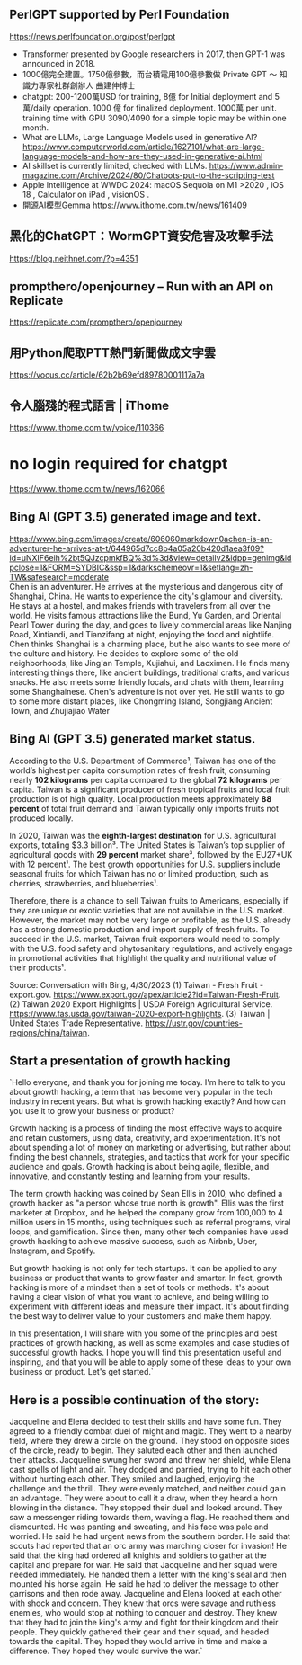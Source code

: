 ## PerlGPT supported by Perl Foundation
https://news.perlfoundation.org/post/perlgpt
- Transformer presented by Google researchers in 2017, then GPT-1 was announced in 2018.
- 1000億完全建置。1750億參數，而台積電用100億參數做 Private GPT ～ 知識力專家社群創辦人 曲建仲博士
- chatgpt: 200-1200萬USD for training, 8億 for Initial deployment and 5萬/daily operation. 1000 億 for finalized deployment. 1000萬 per unit. training time with GPU 3090/4090 for a simple topic may be within one month.
- What are LLMs, Large Language Models used in generative AI? https://www.computerworld.com/article/1627101/what-are-large-language-models-and-how-are-they-used-in-generative-ai.html
- AI skillset is currently limited, checked with LLMs.
https://www.admin-magazine.com/Archive/2024/80/Chatbots-put-to-the-scripting-test
- Apple Intelligence at WWDC 2024: macOS Sequoia on M1 >2020 , iOS 18 , Calculator on iPad , visionOS .
- 開源AI模型Gemma https://www.ithome.com.tw/news/161409
## 黑化的ChatGPT：WormGPT資安危害及攻擊手法
https://blog.neithnet.com/?p=4351

## prompthero/openjourney – Run with an API on Replicate
https://replicate.com/prompthero/openjourney
## 用Python爬取PTT熱門新聞做成文字雲
https://vocus.cc/article/62b2b69efd89780001117a7a
## 令人腦殘的程式語言 | iThome
https://www.ithome.com.tw/voice/110366
# no login required for chatgpt
https://www.ithome.com.tw/news/162066
## Bing AI (GPT 3.5) generated image and text.
https://www.bing.com/images/create/606060markdown0achen-is-an-adventurer-he-arrives-at-t/644965d7cc8b4a05a20b420d1aea3f09?id=uNXIF6eih%2bt5QJzcpmkfBQ%3d%3d&view=detailv2&idpp=genimg&idpclose=1&FORM=SYDBIC&ssp=1&darkschemeovr=1&setlang=zh-TW&safesearch=moderate
<br> Chen is an adventurer. He arrives at the mysterious and dangerous city of Shanghai, China. He wants to experience the city's glamour and diversity. He stays at a hostel, and makes friends with travelers from all over the world. He visits famous attractions like the Bund, Yu Garden, and Oriental Pearl Tower during the day, and goes to lively commercial areas like Nanjing Road, Xintiandi, and Tianzifang at night, enjoying the food and nightlife. Chen thinks Shanghai is a charming place, but he also wants to see more of the culture and history. He decides to explore some of the old neighborhoods, like Jing'an Temple, Xujiahui, and Laoximen. He finds many interesting things there, like ancient buildings, traditional crafts, and various snacks. He also meets some friendly locals, and chats with them, learning some Shanghainese. Chen's adventure is not over yet. He still wants to go to some more distant places, like Chongming Island, Songjiang Ancient Town, and Zhujiajiao Water 
## Bing AI (GPT 3.5) generated market status.
According to the U.S. Department of Commerce¹, Taiwan has one of the world’s highest per capita consumption rates of fresh fruit, consuming nearly **102 kilograms** per capita compared to the global **72 kilograms** per capita. Taiwan is a significant producer of fresh tropical fruits and local fruit production is of high quality. Local production meets approximately **88 percent** of total fruit demand and Taiwan typically only imports fruits not produced locally.

In 2020, Taiwan was the **eighth-largest destination** for U.S. agricultural exports, totaling $3.3 billion³. The United States is Taiwan’s top supplier of agricultural goods with **29 percent** market share³, followed by the EU27+UK with 12 percent¹. The best growth opportunities for U.S. suppliers include seasonal fruits for which Taiwan has no or limited production, such as cherries, strawberries, and blueberries¹.

Therefore, there is a chance to sell Taiwan fruits to Americans, especially if they are unique or exotic varieties that are not available in the U.S. market. However, the market may not be very large or profitable, as the U.S. already has a strong domestic production and import supply of fresh fruits. To succeed in the U.S. market, Taiwan fruit exporters would need to comply with the U.S. food safety and phytosanitary regulations, and actively engage in promotional activities that highlight the quality and nutritional value of their products¹.

Source: Conversation with Bing, 4/30/2023
(1) Taiwan - Fresh Fruit - export.gov. https://www.export.gov/apex/article2?id=Taiwan-Fresh-Fruit.
(2) Taiwan 2020 Export Highlights | USDA Foreign Agricultural Service. https://www.fas.usda.gov/taiwan-2020-export-highlights.
(3) Taiwan | United States Trade Representative. https://ustr.gov/countries-regions/china/taiwan.

## Start a presentation of growth hacking
`Hello everyone, and thank you for joining me today. I'm here to talk to you about growth hacking, a term that has become very popular in the tech industry in recent years. But what is growth hacking exactly? And how can you use it to grow your business or product?

Growth hacking is a process of finding the most effective ways to acquire and retain customers, using data, creativity, and experimentation. It's not about spending a lot of money on marketing or advertising, but rather about finding the best channels, strategies, and tactics that work for your specific audience and goals. Growth hacking is about being agile, flexible, and innovative, and constantly testing and learning from your results.

The term growth hacking was coined by Sean Ellis in 2010, who defined a growth hacker as "a person whose true north is growth". Ellis was the first marketer at Dropbox, and he helped the company grow from 100,000 to 4 million users in 15 months, using techniques such as referral programs, viral loops, and gamification. Since then, many other tech companies have used growth hacking to achieve massive success, such as Airbnb, Uber, Instagram, and Spotify.

But growth hacking is not only for tech startups. It can be applied to any business or product that wants to grow faster and smarter. In fact, growth hacking is more of a mindset than a set of tools or methods. It's about having a clear vision of what you want to achieve, and being willing to experiment with different ideas and measure their impact. It's about finding the best way to deliver value to your customers and make them happy.

In this presentation, I will share with you some of the principles and best practices of growth hacking, as well as some examples and case studies of successful growth hacks. I hope you will find this presentation useful and inspiring, and that you will be able to apply some of these ideas to your own business or product. Let's get started.`

## Here is a possible continuation of the story:
Jacqueline and Elena decided to test their skills and have some fun. They agreed to a friendly combat duel of might and magic. They went to a nearby field, where they drew a circle on the ground. They stood on opposite sides of the circle, ready to begin. They saluted each other and then launched their attacks. Jacqueline swung her sword and threw her shield, while Elena cast spells of light and air. They dodged and parried, trying to hit each other without hurting each other. They smiled and laughed, enjoying the challenge and the thrill. They were evenly matched, and neither could gain an advantage. They were about to call it a draw, when they heard a horn blowing in the distance. They stopped their duel and looked around. They saw a messenger riding towards them, waving a flag. He reached them and dismounted. He was panting and sweating, and his face was pale and worried. He said he had urgent news from the southern border. He said that scouts had reported that an orc army was marching closer for invasion! He said that the king had ordered all knights and soldiers to gather at the capital and prepare for war. He said that Jacqueline and her squad were needed immediately. He handed them a letter with the king's seal and then mounted his horse again. He said he had to deliver the message to other garrisons and then rode away. Jacqueline and Elena looked at each other with shock and concern. They knew that orcs were savage and ruthless enemies, who would stop at nothing to conquer and destroy. They knew that they had to join the king's army and fight for their kingdom and their people. They quickly gathered their gear and their squad, and headed towards the capital. They hoped they would arrive in time and make a difference. They hoped they would survive the war.`
